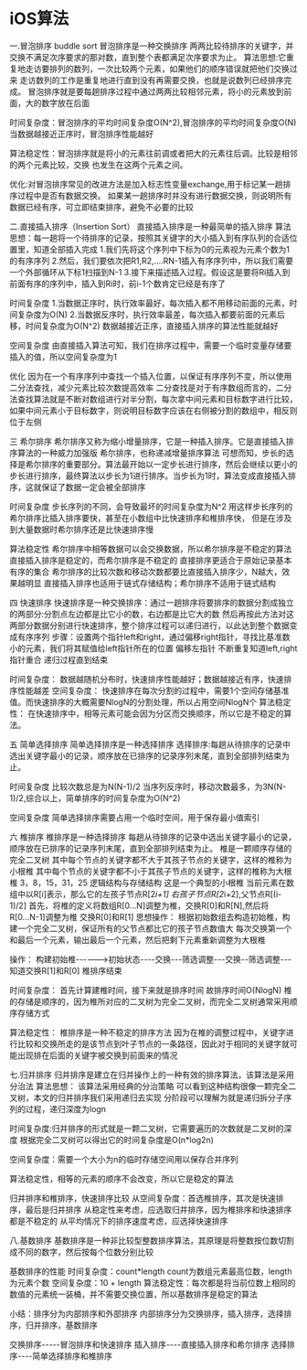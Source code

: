#  iOS算法
一.冒泡排序 buddle sort
冒泡排序是一种交换排序
两两比较待排序的关键字，并交换不满足次序要求的那对数，直到整个表都满足次序要求为止。
算法思想:它重复地走访要排列的数列，一次比较两个元素，如果他们的顺序错误就把他们交换过来
走访数列的工作是重复地进行直到没有再需要交换，也就是说数列已经排序完成。
冒泡排序就是要每趟排序过程中通过两两比较相邻元素，将小的元素放到前面，大的数字放在后面

时间复杂度：冒泡排序的平均时间复杂度O(N^2),冒泡排序的平均时间复杂度O(N)
当数据越接近正序时，冒泡排序性能越好

算法稳定性：冒泡排序就是将小的元素往前调或者把大的元素往后调。比较是相邻的两个元素比较，交换
也发生在这两个元素之间。

优化:对冒泡排序常见的改进方法是加入标志性变量exchange,用于标记某一趟排序过程中是否有数据交换。
如果某一趟排序时并没有进行数据交换，则说明所有数据已经有序，可立即结束排序，避免不必要的比较

二.直接插入排序（Insertion Sort）
直接插入排序是一种最简单的插入排序
算法思想：每一趟将一个待排序的记录，按照其关键字的大小插入到有序队列的合适位置里，知道全部插入完成
1.我们先将这个序列中下标为0的元素视为元素个数为1的有序序列
2.然后，我们要依次把R1,R2,....RN-1插入有序序列中，所以我们需要一个外部循环从下标1扫描到N-1
3.接下来描述插入过程。假设这是要将Ri插入到前面有序的序列中，插入到Ri时，前i-1个数肯定已经是有序了

时间复杂度
1.当数据正序时，执行效率最好，每次插入都不用移动前面的元素，时间复杂度为O(N)
2.当数据反序时，执行效率最差，每次插入都要前面的元素后移，时间复杂度为O(N^2)
数据越接近正序，直接插入排序的算法性能就越好

空间复杂度
由直接插入算法可知，我们在排序过程中，需要一个临时变量存储要插入的值，所以空间复杂度为1

优化
因为在一个有序序列中查找一个插入位置，以保证有序序列不变，所以使用二分法查找，减少元素比较次数提高效率
二分查找是对于有序数组而言的，二分法查找算法就是不断对数组进行对半分割，每次拿中间元素和目标数字进行比较，
如果中间元素小于目标数字，则说明目标数字应该在右侧被分割的数组中，相反则位于左侧

三 希尔排序
希尔排序又称为缩小增量排序，它是一种插入排序。它是直接插入排序算法的一种威力加强版
希尔排序，也称递减增量排序算法
可想而知，步长的选择是希尔排序的重要部分。算法最开始以一定步长进行排序，然后会继续以更小的步长进行排序，最终算法以步长为1进行排序。当步长为1时，算法变成直接插入排序，这就保证了数据一定会被全部排序

时间复杂度
步长序列的不同，会导致最坏的时间复杂度为N^2
用这样步长序列的希尔排序比插入排序要快，甚至在小数组中比快速排序和椎排序快，
但是在涉及到大量数据时希尔排序还是比快速排序慢

算法稳定性
希尔排序中相等数据可以会交换数据，所以希尔排序是不稳定的算法
直接插入排序是稳定的，而希尔排序是不稳定的
直接排序更适合于原始记录基本有序的集合
希尔排序的比较次数和移动次数都要比直接插入排序少，N越大，效果越明显
直接插入排序也适用于链式存储结构；希尔排序不适用于链式结构




四 快速排序
快速排序是一种交换排序：通过一趟排序将要排序的数据分割成独立的两部分:分割点左边都是比它小的数，右边都是比它大的数
然后再按此方法对这两部分数据分别进行快速排序，整个排序过程可以递归进行，以此达到整个数据变成有序序列
步骤：设置两个指针left和right，通过偏移right指针，寻找比基准数小的元素，我们将其赋值给left指针所在的位置 偏移左指针 不断重复知道left,right指针重合 递归过程直到结束

时间复杂度：
数据越随机分布时，快速排序性能越好；数据越接近有序，快速排序性能越差
空间复杂度：
快速排序在每次分割的过程中，需要1个空间存储基准值。而快速排序的大概需要NlogN的分割处理，所以占用空间NlogN个
算法稳定性：
在快速排序中，相等元素可能会因为分区而交换顺序，所以它是不稳定的算法。

五 简单选择排序
简单选择排序是一种选择排序
选择排序:每趟从待排序的记录中选出关键字最小的记录，顺序放在已排序的记录序列末尾，直到全部排列结束为止。

时间复杂度
比较次数总是为N(N-1)/2
当序列反序时，移动次数最多，为3N(N-1)/2,综合以上，简单排序的时间复杂度为O(N^2)

空间复杂度
简单选择排序需要占用一个临时空间，用于保存最小值索引


六 椎排序
椎排序是一种选择排序
每趟从待排序的记录中选出关键字最小的记录，顺序放在已排序的记录序列末尾，直到全部排列结束为止。
椎是一颗顺序存储的完全二叉树
其中每个节点的关键字都不大于其孩子节点的关键字，这样的椎称为小根椎
其中每个节点的关键字都不小于其孩子节点的关键字，这样的椎称为大根椎
3，8，15，31，25 逻辑结构与存储结构 这是一个典型的小根椎
当前元素在数组中以R[i]表示，那么它的左孩子节点R[2*i+1]
右孩子节点R[2*i+2],父节点R[(i-1)/2]
首先，将椎的定义将数组R[0...N]调整为椎，交换R[0]和R[N],然后将R[0...N-1]调整为椎
交换R[0]和R[1]
思想操作：
根据初始数组去构造初始椎，构建一个完全二叉树，保证所有的父节点都比它的孩子节点数值大
每次交换第一个和最后一个元素，输出最后一个元素，然后把剩下元素重新调整为大根椎

操作：
构建初始椎------>初始状态----交换---筛选调整---交换--筛选调整---知道交换R[1]和R[0]
椎排序结束

时间复杂度：
首先计算建椎时间，接下来就是排序时间
故排序时间O(NlogN)
椎的存储是顺序的，因为椎所对应的二叉树为完全二叉树，而完全二叉树通常采用顺序存储方式

算法稳定性：
椎排序是一种不稳定的排序方法
因为在椎的调整过程中，关键字进行比较和交换所走的是该节点到叶子节点的一条路径，因此对于相同的关键字就可能出现排在后面的关键字被交换到前面来的情况

七.归并排序
归并排序是建立在归并操作上的一种有效的排序算法，该算法是采用分治法
算法思想：
该算法采用经典的分治策略
可以看到这种结构很像一颗完全二叉树，本文的归并排序我们采用递归去实现
分阶段可以理解为就是递归拆分子序列的过程，递归深度为logn

时间复杂度:归并排序的形式就是一颗二叉树，它需要遍历的次数就是二叉树的深度
根据完全二叉树可以得出它的时间复杂度是O(n*log2n)

空间复杂度：需要一个大小为n的临时存储空间用以保存合并序列

算法稳定性，相等的元素的顺序不会改变，所以它是稳定的算法

归并排序和椎排序，快速排序比较
从空间复杂度：首选椎排序，其次是快速排序，最后是归并排序
从稳定性来考虑，应选取归并排序，因为椎排序和快速排序都是不稳定的
从平均情况下的排序速度考虑，应选择快速排序

八.基数排序
基数排序是一种非比较型整数排序算法，其原理是将整数按位数切割成不同的数字，然后按每个位数分别比较

基数排序的性能
时间复杂度：count*length count为数组元素最高位数，length为元素个数
空间复杂度：10 + length
算法稳定性：每次都是将当前位数上相同的数值的元素统一装桶，并不需要交换位置，所以基数排序是稳定的算法

小结：排序分为内部排序和外部排序
内部排序分为交换排序，插入排序，选择排序，归并排序，基数排序

交换排序-----冒泡排序和快速排序
插入排序----直接插入排序和希尔排序
选择排序----简单选择排序和椎排序




























